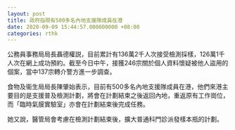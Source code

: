 ```yaml
---
layout: post
title: 政府指現有500多名內地支援隊成員在港　　
date: 2020-09-09 15:44:57.000000000 +08:00
categories: rthk
---
```


公務員事務局局長聶德權説，目前累計有136萬2千人次接受檢測採樣，126萬1千人次在網上成功預約。截至今日中午，接獲246宗關於個人資料懷疑被他人盜用的個案，當中137宗轉介警方進一步調查。

食物及衞生局局長陳肇始表示，目前有500多名內地支援隊成員在港，他們來港主要目的是支援普及檢測計劃，將會在計劃結束之後返回內地，重返原有工作崗位，而「臨時氣膜實驗室」亦會在計劃結束後完成任務。

她又說，醫管局會考慮在檢測計劃結束後，擴大普通科門診派發樣本瓶的計劃。
